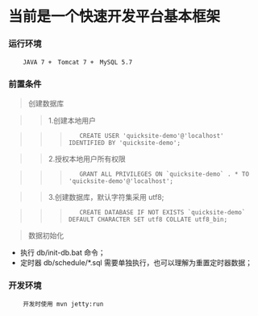 当前是一个快速开发平台基本框架
====

### 运行环境

        JAVA 7 +　Tomcat 7 +　MySQL 5.7

### 前置条件

> 创建数据库

>> 1.创建本地用户

>>>        CREATE USER 'quicksite-demo'@'localhost' IDENTIFIED BY 'quicksite-demo';

>> 2.授权本地用户所有权限

>>>        GRANT ALL PRIVILEGES ON `quicksite-demo` . * TO 'quicksite-demo'@'localhost';

>> 3.创建数据库，默认字符集采用 utf8;

>>>        CREATE DATABASE IF NOT EXISTS `quicksite-demo` DEFAULT CHARACTER SET utf8 COLLATE utf8_bin;

> 数据初始化

+ 执行 db/init-db.bat 命令；
+ 定时器 db/schedule/*.sql 需要单独执行，也可以理解为重置定时器数据；

### 开发环境
        开发时使用 mvn jetty:run
